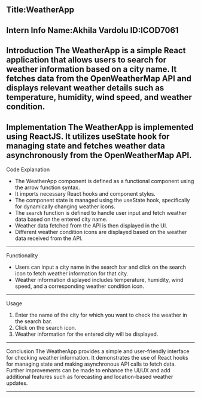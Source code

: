 
Title:WeatherApp
---------------------------------------------------------------------------------------------------------------------------------
Intern Info
Name:Akhila Vardolu
ID:ICOD7061
---------------------------------------------------------------------------------------------------------------------------------
Introduction
The WeatherApp is a simple React application that allows users to search for weather information based on a city name. It fetches data from the OpenWeatherMap API and displays relevant weather details such as temperature, humidity, wind speed, and weather condition.
---------------------------------------------------------------------------------------------------------------------------------
Implementation
The WeatherApp is implemented using ReactJS. It utilizes useState hook for managing state and fetches weather data asynchronously from the OpenWeatherMap API.
---------------------------------------------------------------------------------------------------------------------------------
Code Explanation
- The WeatherApp component is defined as a functional component using the arrow function syntax.
- It imports necessary React hooks and component styles.
- The component state is managed using the useState hook, specifically for dynamically changing weather icons.
- The `search` function is defined to handle user input and fetch weather data based on the entered city name.
- Weather data fetched from the API is then displayed in the UI.
- Different weather condition icons are displayed based on the weather data received from the API.
---------------------------------------------------------------------------------------------------------------------------------
Functionality
- Users can input a city name in the search bar and click on the search icon to fetch weather information for that city.
- Weather information displayed includes temperature, humidity, wind speed, and a corresponding weather condition icon.
---------------------------------------------------------------------------------------------------------------------------------
Usage
1. Enter the name of the city for which you want to check the weather in the search bar.
2. Click on the search icon.
3. Weather information for the entered city will be displayed.
---------------------------------------------------------------------------------------------------------------------------------
Conclusion
The WeatherApp provides a simple and user-friendly interface for checking weather information. It demonstrates the use of React hooks for managing state and making asynchronous API calls to fetch data. Further improvements can be made to enhance the UI/UX and add additional features such as forecasting and location-based weather updates.

---------------------------------------------------------------------------------------------------------------------------------

